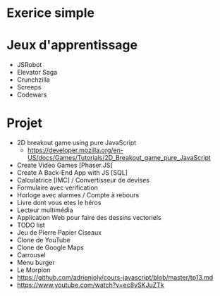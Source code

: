 # Exerice simple 

# Jeux d'apprentissage
- JSRobot
- Elevator Saga
- Crunchzilla
- Screeps
- Codewars

# Projet
- 2D breakout game using pure JavaScript
  - https://developer.mozilla.org/en-US/docs/Games/Tutorials/2D_Breakout_game_pure_JavaScript
- Create Video Games [Phaser.JS]
- Create A Back-End App with JS [SQL]
- Calculatrice [IMC] / Convertisseur de devises
- Formulaire avec vérification
- Horloge avec alarmes / Compte à rebours
- Livre dont vous etes le héros
- Lecteur multimédia
- Application Web pour faire des dessins vectoriels
- TODO list
- Jeu de Pierre Papier Ciseaux
- Clone de YouTube
- Clone de Google Maps
- Carrousel
- Menu burger
- Le Morpion
- https://github.com/adrienjoly/cours-javascript/blob/master/tp13.md
- https://www.youtube.com/watch?v=ec8vSKJuZTk